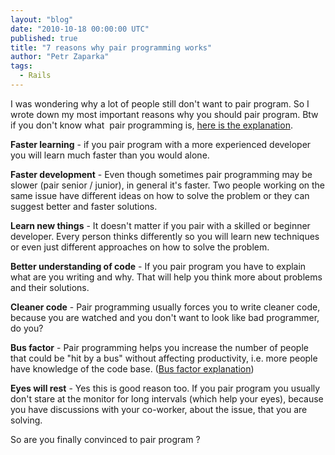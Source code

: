 ```yaml
---
layout: "blog"
date: "2010-10-18 00:00:00 UTC"
published: true
title: "7 reasons why pair programming works"
author: "Petr Zaparka"
tags:
  - Rails
---
```


<p>I was wondering why a lot of people still don&#39;t want to pair program. So I wrote down my most important reasons why you should pair program. Btw if you don&#39;t know what&nbsp; pair programming is, <a href="http://en.wikipedia.org/wiki/Pair_programming">here is the explanation</a>.</p>
<p><strong>Faster learning</strong> - if you pair program with a more experienced developer you will learn much faster than you would alone.</p>
<p><strong>Faster development</strong> - Even though sometimes pair programming may be slower (pair senior / junior), in general it&#39;s faster. Two people working on the same issue have different ideas on how to solve the problem or they can suggest better and faster solutions.</p>
<p><strong>Learn new things</strong> - It doesn&#39;t matter if you pair with a skilled or beginner developer. Every person thinks differently so you will learn new techniques or even just different approaches on how to solve the problem.</p>
<p><strong>Better understanding of code</strong> - If you pair program you have to explain what are you writing and why. That will help you think more about problems and their solutions.</p>
<p><strong>Cleaner code</strong> - Pair programming usually forces you to write cleaner code, because you are watched and you don&#39;t want to look like bad programmer, do you?</p>
<p><strong>Bus factor</strong> - Pair programming helps you increase the number of people that could be &quot;hit by a bus&quot; without affecting productivity, i.e. more people have knowledge of the code base. (<a href="http://en.wikipedia.org/wiki/Bus_factor">Bus factor explanation</a>)</p>
<p><strong>Eyes will rest</strong> - Yes this is good reason too. If you pair program you usually don&#39;t stare at the monitor for long intervals (which help your eyes), because you have discussions with your co-worker, about the issue, that you are solving.</p>
<p>So are you finally convinced to pair program ?</p>

